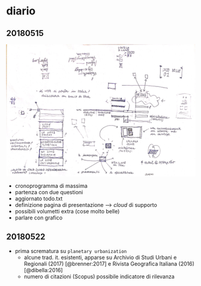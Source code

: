 # diario

## 20180515

![](assets/20180515.jpg)

+ cronoprogramma di massima
+ partenza con due questioni
+ aggiornato todo.txt
+ definizione pagina di presentazione —> *cloud* di supporto
+ possibili volumetti extra (cose molto belle)
+ parlare con grafico  

## 20180522

+ prima scrematura su `planetary urbanization`
    - alcune trad. it. esistenti, apparse su Archivio di Studi Urbani e Regionali (2017) [@brenner:2017] e Rivista Geografica Italiana (2016) [@dibella:2016]
    - numero di citazioni (Scopus) possibile indicatore di rilevanza
